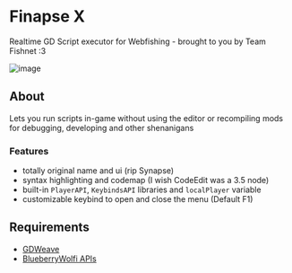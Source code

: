 # Finapse X

Realtime GD Script executor for Webfishing - brought to you by Team Fishnet :3

![image](https://raw.githubusercontent.com/d29l/TeamFishnet/refs/heads/main/Finapse%20X/screenshot.png)

## About

Lets you run scripts in-game without using the editor or recompiling mods for debugging, developing and other shenanigans

### Features

* totally original name and ui (rip Synapse)
* syntax highlighting and codemap (I wish CodeEdit was a 3.5 node)
* built-in `PlayerAPI`, `KeybindsAPI` libraries and `localPlayer` variable
* customizable keybind to open and close the menu (Default F1)

## Requirements
* [GDWeave](https://github.com/NotNite/GDWeave)
* [BlueberryWolfi APIs](https://github.com/BlueberryWolf/APIs/tree/main)
